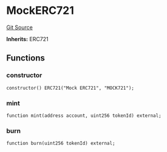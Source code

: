 # MockERC721
[Git Source](https://github.com/G7DAO/protocol/blob/0d286772d26e7f355ea5f6d3e0323d2491e1ebca/contracts/mock/tokens.sol)

**Inherits:**
ERC721


## Functions
### constructor


```solidity
constructor() ERC721("Mock ERC721", "MOCK721");
```

### mint


```solidity
function mint(address account, uint256 tokenId) external;
```

### burn


```solidity
function burn(uint256 tokenId) external;
```

